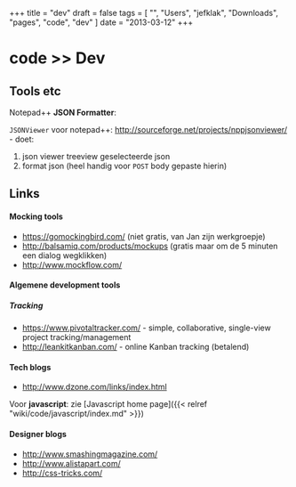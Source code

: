 +++
title = "dev"
draft = false
tags = [
    "",
    "Users",
    "jefklak",
    "Downloads",
    "pages",
    "code",
    "dev"
]
date = "2013-03-12"
+++
# code >> Dev 

## Tools etc 

Notepad++ **JSON Formatter**:

`JSONViewer` voor notepad++: http://sourceforge.net/projects/nppjsonviewer/ - doet:
  1. json viewer treeview geselecteerde json
  2. format json (heel handig voor `POST` body gepaste hierin)

## Links 

#### Mocking tools 

  * https://gomockingbird.com/ (niet gratis, van Jan zijn werkgroepje)
  * http://balsamiq.com/products/mockups (gratis maar om de 5 minuten een dialog wegklikken)
  * http://www.mockflow.com/

#### Algemene development tools 

##### Tracking 

  * https://www.pivotaltracker.com/ - simple, collaborative, single-view project tracking/management
  * http://leankitkanban.com/ - online Kanban tracking (betalend)

#### Tech blogs 

  * http://www.dzone.com/links/index.html

Voor **javascript**: zie [Javascript home page]({{< relref "wiki/code/javascript/index.md" >}})

#### Designer blogs 

  * http://www.smashingmagazine.com/
  * http://www.alistapart.com/
  * http://css-tricks.com/
